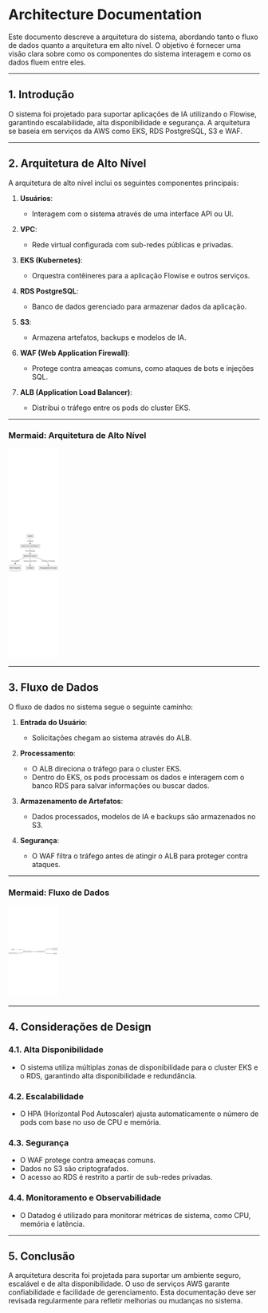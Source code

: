 # Architecture Documentation

Este documento descreve a arquitetura do sistema, abordando tanto o fluxo de dados quanto a arquitetura em alto nível. O objetivo é fornecer uma visão clara sobre como os componentes do sistema interagem e como os dados fluem entre eles.

---

## **1. Introdução**
O sistema foi projetado para suportar aplicações de IA utilizando o Flowise, garantindo escalabilidade, alta disponibilidade e segurança. A arquitetura se baseia em serviços da AWS como EKS, RDS PostgreSQL, S3 e WAF.

---

## **2. Arquitetura de Alto Nível**
A arquitetura de alto nível inclui os seguintes componentes principais:

1. **Usuários**:
   - Interagem com o sistema através de uma interface API ou UI.

2. **VPC**:
   - Rede virtual configurada com sub-redes públicas e privadas.

3. **EKS (Kubernetes)**:
   - Orquestra contêineres para a aplicação Flowise e outros serviços.

4. **RDS PostgreSQL**:
   - Banco de dados gerenciado para armazenar dados da aplicação.

5. **S3**:
   - Armazena artefatos, backups e modelos de IA.

6. **WAF (Web Application Firewall)**:
   - Protege contra ameaças comuns, como ataques de bots e injeções SQL.

7. **ALB (Application Load Balancer)**:
   - Distribui o tráfego entre os pods do cluster EKS.

---

### **Mermaid: Arquitetura de Alto Nível**

![Diagrama de Arquitetura Alto Nível](images/high-level-archi.png "Diagrama Alto Nível")

---

## **3. Fluxo de Dados**
O fluxo de dados no sistema segue o seguinte caminho:

1. **Entrada do Usuário**:
   - Solicitações chegam ao sistema através do ALB.

2. **Processamento**:
   - O ALB direciona o tráfego para o cluster EKS.
   - Dentro do EKS, os pods processam os dados e interagem com o banco RDS para salvar informações ou buscar dados.

3. **Armazenamento de Artefatos**:
   - Dados processados, modelos de IA e backups são armazenados no S3.

4. **Segurança**:
   - O WAF filtra o tráfego antes de atingir o ALB para proteger contra ataques.

---

### **Mermaid: Fluxo de Dados**

![Diagrama de Arquitetura Fluxo de Dados](images/data-flow-archi.png "Diagrama Fluxo de Dados")

---

## **4. Considerações de Design**

### **4.1. Alta Disponibilidade**
- O sistema utiliza múltiplas zonas de disponibilidade para o cluster EKS e o RDS, garantindo alta disponibilidade e redundância.

### **4.2. Escalabilidade**
- O HPA (Horizontal Pod Autoscaler) ajusta automaticamente o número de pods com base no uso de CPU e memória.

### **4.3. Segurança**
- O WAF protege contra ameaças comuns.
- Dados no S3 são criptografados.
- O acesso ao RDS é restrito a partir de sub-redes privadas.

### **4.4. Monitoramento e Observabilidade**
- O Datadog é utilizado para monitorar métricas de sistema, como CPU, memória e latência.

---

## **5. Conclusão**
A arquitetura descrita foi projetada para suportar um ambiente seguro, escalável e de alta disponibilidade. O uso de serviços AWS garante confiabilidade e facilidade de gerenciamento. Esta documentação deve ser revisada regularmente para refletir melhorias ou mudanças no sistema.